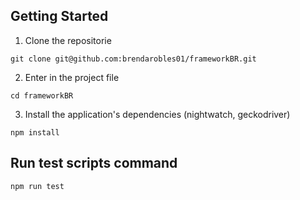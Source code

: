 
## Getting Started

1. Clone the repositorie 

```
git clone git@github.com:brendarobles01/frameworkBR.git
```

2. Enter in the project file

```
cd frameworkBR
```

3. Install the application's dependencies (nightwatch, geckodriver)

```
npm install 
```


## Run  test scripts command 

```
npm run test
```

